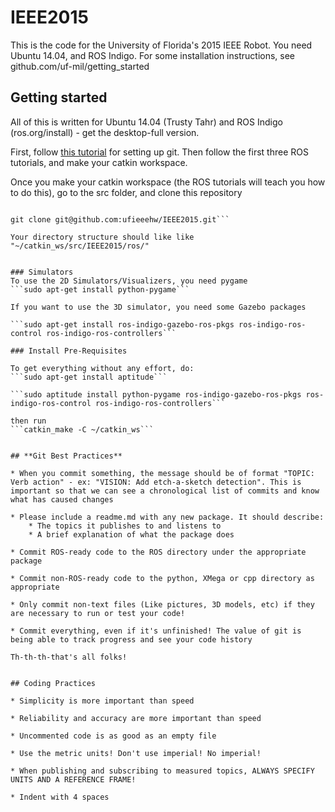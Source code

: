 IEEE2015
========

This is the code for the University of Florida's 2015 IEEE Robot.
You need Ubuntu 14.04, and ROS Indigo. For some installation instructions, see github.com/uf-mil/getting_started

## Getting started

All of this is written for Ubuntu 14.04 (Trusty Tahr) and ROS Indigo (ros.org/install) - get the desktop-full version.

First, follow [this tutorial](https://help.github.com/articles/generating-ssh-keys/) for setting up git. Then follow the first three ROS tutorials, and make your catkin workspace.

Once you make your catkin workspace (the ROS tutorials will teach you how to do this), go to the src folder, and clone this repository
```cd ~/catkin_ws/src

git clone git@github.com:ufieeehw/IEEE2015.git```

Your directory structure should like like "~/catkin_ws/src/IEEE2015/ros/"


### Simulators
To use the 2D Simulators/Visualizers, you need pygame
```sudo apt-get install python-pygame```

If you want to use the 3D simulator, you need some Gazebo packages

```sudo apt-get install ros-indigo-gazebo-ros-pkgs ros-indigo-ros-control ros-indigo-ros-controllers```

### Install Pre-Requisites

To get everything without any effort, do:
```sudo apt-get install aptitude```

```sudo aptitude install python-pygame ros-indigo-gazebo-ros-pkgs ros-indigo-ros-control ros-indigo-ros-controllers```

then run 
```catkin_make -C ~/catkin_ws```


## **Git Best Practices**

* When you commit something, the message should be of format "TOPIC: Verb action" - ex: "VISION: Add etch-a-sketch detection". This is important so that we can see a chronological list of commits and know what has caused changes

* Please include a readme.md with any new package. It should describe:
    * The topics it publishes to and listens to
    * A brief explanation of what the package does

* Commit ROS-ready code to the ROS directory under the appropriate package

* Commit non-ROS-ready code to the python, XMega or cpp directory as appropriate

* Only commit non-text files (Like pictures, 3D models, etc) if they are necessary to run or test your code!

* Commit everything, even if it's unfinished! The value of git is being able to track progress and see your code history

Th-th-th-that's all folks!


## Coding Practices

* Simplicity is more important than speed

* Reliability and accuracy are more important than speed

* Uncommented code is as good as an empty file

* Use the metric units! Don't use imperial! No imperial!

* When publishing and subscribing to measured topics, ALWAYS SPECIFY UNITS AND A REFERENCE FRAME!

* Indent with 4 spaces

